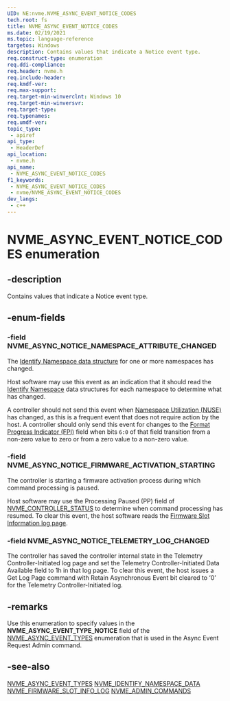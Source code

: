 ```yaml
---
UID: NE:nvme.NVME_ASYNC_EVENT_NOTICE_CODES
tech.root: fs
title: NVME_ASYNC_EVENT_NOTICE_CODES
ms.date: 02/19/2021
ms.topic: language-reference
targetos: Windows
description: Contains values that indicate a Notice event type.
req.construct-type: enumeration
req.ddi-compliance: 
req.header: nvme.h
req.include-header: 
req.kmdf-ver: 
req.max-support: 
req.target-min-winverclnt: Windows 10
req.target-min-winversvr: 
req.target-type: 
req.typenames: 
req.umdf-ver: 
topic_type:
 - apiref
api_type:
 - HeaderDef
api_location:
 - nvme.h
api_name:
 - NVME_ASYNC_EVENT_NOTICE_CODES
f1_keywords:
 - NVME_ASYNC_EVENT_NOTICE_CODES
 - nvme/NVME_ASYNC_EVENT_NOTICE_CODES
dev_langs:
 - c++
---
```


# NVME_ASYNC_EVENT_NOTICE_CODES enumeration


## -description

Contains values that indicate a Notice event type.

## -enum-fields

### -field NVME_ASYNC_NOTICE_NAMESPACE_ATTRIBUTE_CHANGED

The [Identify Namespace data structure](ns-nvme-nvme_identify_namespace_data.md) for one or more namespaces has changed.

Host software may use this event as an indication that it should read the [Identify Namespace](ns-nvme-nvme_identify_namespace_data.md) data structures for each namespace to determine what has changed.

A controller should not send this event when [Namespace Utilization (NUSE)](ns-nvme-nvme_identify_namespace_data.md) has changed, as this is a frequent event that does not require action by the host. A controller should only send this event for changes to the [Format Progress Indicator (FPI)](ns-nvme-nvme_identify_namespace_data.md) field when bits `6:0` of that field transition from a non-zero value to zero or from a zero value to a non-zero value.

### -field NVME_ASYNC_NOTICE_FIRMWARE_ACTIVATION_STARTING

The controller is starting a firmware activation process during which command processing is paused.

Host software may use the Processing Paused (PP) field of [NVME_CONTROLLER_STATUS](ns-nvme-nvme_controller_status.md) to determine when command processing has resumed. To clear this event, the host software reads the [Firmware Slot Information log page](ns-nvme-nvme_firmware_slot_info_log.md).

### -field NVME_ASYNC_NOTICE_TELEMETRY_LOG_CHANGED

The controller has saved the controller internal state in the Telemetry Controller-Initiated log page and set the Telemetry Controller-Initiated Data Available field to 1h in that log page. To clear this event, the host issues a Get Log Page command with Retain Asynchronous Event bit cleared to ‘0’ for the Telemetry Controller-Initiated log.

## -remarks

Use this enumeration to specify values in the **NVME_ASYNC_EVENT_TYPE_NOTICE** field of the [NVME_ASYNC_EVENT_TYPES](ne-nvme-nvme_async_event_types.md) enumeration that is used in the Async Event Request Admin command.

## -see-also

[NVME_ASYNC_EVENT_TYPES](ne-nvme-nvme_async_event_types.md)
[NVME_IDENTIFY_NAMESPACE_DATA](ns-nvme-nvme_identify_namespace_data.md)
[NVME_FIRMWARE_SLOT_INFO_LOG](ns-nvme-nvme_firmware_slot_info_log.md)
[NVME_ADMIN_COMMANDS](ne-nvme-nvme_admin_commands.md)

